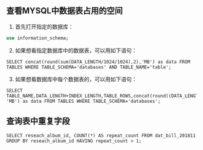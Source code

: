 ## 查看MYSQL中数据表占用的空间


1. 首先打开指定的数据库：
```sql
use information_schema;
```
2. 如果想看指定数据库中的数据表，可以用如下语句：
```
SELECT concat(round(sum(DATA_LENGTH/1024/1024),2),'MB') as data FROM TABLES WHERE TABLE_SCHEMA='databases' AND TABLE_NAME='table';
```
3. 如果想看数据库中每个数据表的，可以用如下语句：
```
SELECT TABLE_NAME,DATA_LENGTH+INDEX_LENGTH,TABLE_ROWS,concat(round((DATA_LENGTH+INDEX_LENGTH)/1024/1024,2), 'MB') as data FROM TABLES WHERE TABLE_SCHEMA='databases';
```

## 查询表中重复字段
```
SELECT reseach_album_id, COUNT(*) AS repeat_count FROM dat_bill_201811 GROUP BY reseach_album_id HAVING repeat_count > 1;
```
